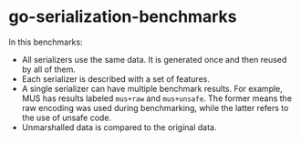 # go-serialization-benchmarks
In this benchmarks:
- All serializers use the same data. It is generated once and then reused by all 
  of them.
- Each serializer is described with a set of features.
- A single serializer can have multiple benchmark results. For example, MUS has 
  results labeled `mus+raw` and `mus+unsafe`. The former means the raw encoding 
  was used during benchmarking, while the latter refers to the use of unsafe 
  code.
- Unmarshalled data is compared to the original data.